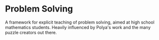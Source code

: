 # Problem Solving

A framework for explicit teaching of problem solving, aimed at high school mathematics students. Heavily influenced by Polya's work and the many puzzle creators out there.
